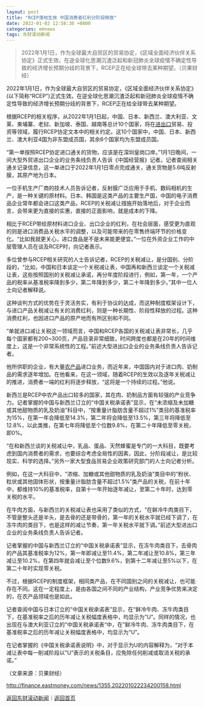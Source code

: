 ```yaml
---
layout: post
title: "RCEP落地生效 中国消费者红利分阶段释放"
date: 2022-01-02 12:58:36 +0800
categories: emnews
tags: 东财滚动新闻
---
```

> 2022年1月1日，作为全球最大自贸区的贸易协定，《区域全面经济伙伴关系协定》正式生效。在逆全球化思潮沉渣泛起和新冠肺炎全球疫情不确定性导致的经济增长预期分歧的背景下，RCEP正在给全球带去某种期望。（贝果财经）

<p>2022年1月1日，作为全球最大自贸区的贸易协定，《区域全面经济伙伴关系协定》(以下简称“RCEP”)正式生效。在逆全球化思潮沉渣泛起和新冠肺炎全球疫情不确定性导致的经济增长预期分歧的背景下，RCEP正在给全球带去某种期望。</p>
 <p>根据RCEP的相关程序，从2022年1月1日起，中国、日本、新西兰、澳大利亚、文莱、柬埔寨、老挝、新加坡、泰国、越南等总计10个国家，将在<span id="Info.381"><a href="http://data.eastmoney.com/cjsj/hgjck.html" class="infokey">进出口</a></span>贸易、投资等领域，履行RCEP协定文本中的相关约定。这10个国家中，中国、日本、新西兰、澳大利亚4国为非东盟成员国，其余6个国家均为东盟成员国。</p>
 <p>“第一单按照RCEP协定进口通关的货物，应该是在深圳皇岗口岸。”1月1日晚间，一间大型外贸进出口企业的业务条线负责人告诉《中国经营报》记者。记者查阅相关通关记录信息，这一单进口于2022年1月1日零点完成通关，通关货物是5.6吨反射膜，其原产地为日本。</p>
 <p>一位手机生产厂商的技术人员告诉记者，反射膜广泛应用于手机、数码相机的生产，是一种关键的原材料。日本、韩国是这类产品的主要生产国，中国的电子消费品企业常年都会进口这类产品，RCEP的关税减让措施开始落地后，对于企业而言，会带来更为直接的实惠，直接的正面影响，就是成本的下降。</p>
 <p>相比于RCEP带给原材料进口企业、出口企业的红利，在社会层面，感受更为直观的则是进口消费品关税水平的调整，以及可能带来的在零售终端环节的价格变化。“比如我就更关心，进口食品是不是未来能更便宜。”一位在外资企业工作的中层管理人员在谈及RCEP时，向记者表示。</p>
 <p>多位曾参与RCEP相关研究的人士告诉记者，RCEP的关税减让，是分国别、分阶段的，“比如，中国和日本谈定一个关税减让表，中国再和新西兰谈定一个关税减让表，这些按照国别的关税减让承诺，再分年度阶段进行，例如，第一年，一个产品的税率从基准税率降到多少，第二年降到多少，第二十年降到多少。”其中一位人士向记者解释说。</p>
 <p>这种谈判方式的优势在于灵活务实，有利于协议的达成，而这种制度框架设计下，与进口产品关税减让有关的消费红利，则是一种长期性、阶段性释放的过程。这种消费红利，也因进口产品的原产地而有所区别和不同。</p>
 <p>“单就进口减让关税这一领域而言，中国和RCEP各国的关税减让表非常长，几乎每个国家都有200~300页，产品目录非常细致，时间跨度也都是在20年的时间维度上，这是一个非常系统性的工程。”前述大型进出口企业的业务条线负责人告诉记者。</p>
 <p>他所供职的企业，有大量<span id="stock_0.000061"><a href="http://quote.eastmoney.com/unify/r/0.000061" class="keytip" data-code="0,000061">农产品</a></span><span id="quote_0.000061"></span>进口业务，而近年来，中国国内对于进口肉、奶制品的需求逐年增加。在他看来，在这一领域，随着RCEP的生效以及逐年关税减让的推进，消费者一端的红利将逐步释放，“这将是一个持续的过程。”他说。</p>
 <p>新西兰是RCEP中<span web="1" href="http://quote.eastmoney.com/unify/r/0.000061" class="em_stock_key_common" data-code="0,000061">农产品</span>出口较多的国家，其在肉、奶制品方面有较强的产业竞争力。记者掌握的中国与新西兰订立的“中国关税承诺表”显示，在“未浓缩及未加糖或其他甜物质的乳及奶油”科目中，“按重量计脂肪含量不超过1%”类目的基准税率为15%，在第一年会降低至14.3%，第二年将会降低至13.5%，第三年将降低至12.8%，以此类推，在第七年将降低至个位数9.8%，在第二十年降低至零关税，即0%。</p>
 <p>“在和新西兰谈的关税减让中，乳品、蛋品、天然蜂蜜是专门的一大科目，既要考虑到国内消费者的需求，也要综合考虑全局性的因素，因此，分阶段减让，是比较现实、科学的选择。”另外一家大型食品贸易企业政策研究部门的人士向记者分析。</p>
 <p>例如，在这一大科目中，“浓缩、加糖或其他甜物质的乳及奶油”类目中的“粉状、粒状或其他固体形状，按重量计脂肪含量不超过1.5%”类产品的关税，在前十年中，都维持10%的基准税率，自第十一年开始逐年减让，至第二十年时，达到零关税的水平。</p>
 <p>在牛肉方面，与新西兰的关税减让表也采用了类似的方式，“在鲜冷牛肉类目下，不管是整头还是半头，是去骨的还是带骨的，第一年的关税水平就已经下调了，在冻牛肉的类目下，也是这样的减让节奏，第一年关税水平就下调。”前述大型进出口企业的业务条线负责人告诉记者。</p>
 <p>记者掌握的中国与新西兰订立的“中国关税承诺表”显示，在冻牛肉类目下，去骨肉的产品其基准税率为12%，第一年即减让至11.4%，第二年减让至10.8%，第三年减让至10.2%，在第四年就会减让至个位数9.6%，到第十二年减让至5%以下，在第二十年时实现零关税。</p>
 <p>不过，根据RCEP的制度框架，相同类产品，在不同国别之间的关税减让，也可能存在不同。这在一定程度上，是由各国之间不同的产业结构，产业竞争优势来决定的，在<span web="1" href="http://quote.eastmoney.com/unify/r/0.000061" class="em_stock_key_common" data-code="0,000061">农产品</span>领域也是如此。</p>
 <p>记者查阅中国与日本订立的“中国关税承诺表”显示，在“鲜冷牛肉、冻牛肉类目下，在基准税率之后的历年减让关税幅度表格中，均显示为”U“。同样的情况，也出现在与澳大利亚订立的”中国关税承诺表“中，在”鲜冷牛肉、冻牛肉类目下，在基准税率之后的历年减让关税幅度表格中，均显示为“U”。</p>
 <p>在记者掌握的《中国关税承诺表说明》中，对于显示为U的内容解释为，“对于本减让表中每一削减阶段以”U“表示的关税条目，应免除任何削减或取消关税的承诺。”</p><p class="em_media">（文章来源：贝果财经）</p>

<http://finance.eastmoney.com/news/1355,202201022234200158.html>

[返回东财滚动新闻](//finews.withounder.com/emnews/)｜[返回首页](//finews.withounder.com/)